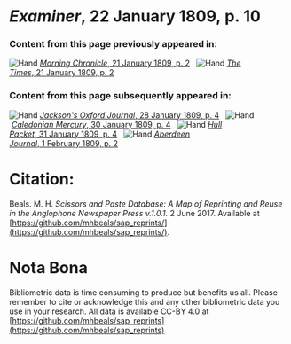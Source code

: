 # *Examiner*, 22 January 1809, p. 10  
  
### Content from this page previously appeared in:  
![Hand](http://scissorsandpaste.net/wp-content/uploads/2017/06/smallhandpointer.png) [*Morning Chronicle*, 21 January 1809, p. 2](https://mhbeals.github.io/sap_html/Morning-Chronicle/Morning-Chronicle-21-January-1809-p-2)  
![Hand](http://scissorsandpaste.net/wp-content/uploads/2017/06/smallhandpointer.png) [*The Times*, 21 January 1809, p. 2](https://mhbeals.github.io/sap_html/The-Times/The-Times-21-January-1809-p-2)  
  
### Content from this page subsequently appeared in:  
![Hand](http://scissorsandpaste.net/wp-content/uploads/2017/06/smallhandpointer.png) [*Jackson's Oxford Journal*, 28 January 1809, p. 4](https://mhbeals.github.io/sap_html/Jackson's-Oxford-Journal/Jackson's-Oxford-Journal-28-January-1809-p-4)  
![Hand](http://scissorsandpaste.net/wp-content/uploads/2017/06/smallhandpointer.png) [*Caledonian Mercury*, 30 January 1809, p. 4](https://mhbeals.github.io/sap_html/Caledonian-Mercury/Caledonian-Mercury-30-January-1809-p-4)  
![Hand](http://scissorsandpaste.net/wp-content/uploads/2017/06/smallhandpointer.png) [*Hull Packet*, 31 January 1809, p. 4](https://mhbeals.github.io/sap_html/Hull-Packet/Hull-Packet-31-January-1809-p-4)  
![Hand](http://scissorsandpaste.net/wp-content/uploads/2017/06/smallhandpointer.png) [*Aberdeen Journal*, 1 February 1809, p. 2](https://mhbeals.github.io/sap_html/Aberdeen-Journal/Aberdeen-Journal-1-February-1809-p-2)  


# Citation: 

Beals. M. H. *Scissors and Paste Database: A Map of Reprinting and Reuse in the Anglophone Newspaper Press v.1.0.1.* 2 June 2017. Available at [https://github.com/mhbeals/sap_reprints/](https://github.com/mhbeals/sap_reprints/). 

# Nota Bona

Bibliometric data is time consuming to produce but benefits us all. Please remember to cite or acknowledge this and any other bibliometric data you use in your research. All data is available CC-BY 4.0 at [https://github.com/mhbeals/sap_reprints](https://github.com/mhbeals/sap_reprints)